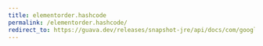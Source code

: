 ```yaml
---
title: elementorder.hashcode
permalink: /elementorder.hashcode/
redirect_to: https://guava.dev/releases/snapshot-jre/api/docs/com/google/common/graph/ElementOrder.html#hashCode--
---
```

